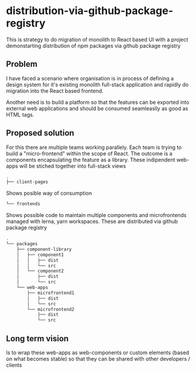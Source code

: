 # distribution-via-github-package-registry
This is strategy to do migration of monolith to React based UI with a project demonstarting distribution of npm packages via github package registry 

## Problem

I have faced a scenario where organisation is in process of defining a design system 
for it's existing monolith full-stack application and rapidly do migration into the React based 
frontend.

Another need is  to build a platform so that the features can be exported into external web applications and should be consumed seamleaslly as good as HTML tags.  

## Proposed solution 

For this there are multiple teams working parallely. Each team is trying to build a "micro-frontend" within the scope of React. The outcome is a components encapsulating the feature as a library.  These indipendent web-apps will be stiched together into full-stack views 

```bash 
.
├── client-pages
```
Shows posible way of consumption

```bash
└── frontends
```
Shows possible code to maintain multiple components and microfrontends managed with lerna, yarn workspaces. These are distributed via github package registry 

```bash 
.
└── packages
    ├── component-library
    │   ├── component1
    │   │   ├── dist
    │   │   └── src
    │   └── component2
    │       ├── dist
    │       └── src
    └── web-apps
        ├── microfrontend1
        │   ├── dist
        │   └── src
        └── microfrontend2
            ├── dist
            └── src
```



## Long term vision 

Is to wrap these web-apps as web-components or custom elements (based on what becomes stable) so that they can be shared with other developers / clients 
 
